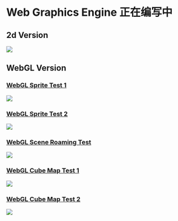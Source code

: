 # **Web Graphics Engine 正在编写中** #

## 2d Version ##

<img src= "https://raw.githubusercontent.com/wysaid/wge/gh-pages/screenshots/2d_gui_test2.jpg">

## WebGL Version ##
### [WebGL Sprite Test 1](http://wge.wysaid.org/webgl/simple_demos/sprite2dtest1.html) ###
<img src= "https://raw.githubusercontent.com/wysaid/wge/gh-pages/screenshots/webgl_gui_test1.jpg">

### [WebGL Sprite Test 2](http://wge.wysaid.org/webgl/simple_demos/sprite2dtest2.html) ###
<img src= "https://raw.githubusercontent.com/wysaid/wge/gh-pages/screenshots/webgl_gui_test2.jpg">

### [WebGL Scene Roaming Test](http://wge.wysaid.org/webgl/simple_demos/sceneRoamingTest2.html) ###
<img src= "https://raw.githubusercontent.com/wysaid/wge/gh-pages/screenshots/webgl_gui_test4.jpg">

### [WebGL Cube Map Test 1](http://wge.wysaid.org/webgl/simple_demos/skyBox2.html) ###
<img src= "https://raw.githubusercontent.com/wysaid/wge/gh-pages/screenshots/cube_map_reflect.jpg">

### [WebGL Cube Map Test 2](http://wge.wysaid.org/webgl/simple_demos/skyBox5.html) ###
<img src= "https://raw.githubusercontent.com/wysaid/wge/gh-pages/screenshots/cube_map_refract.jpg">